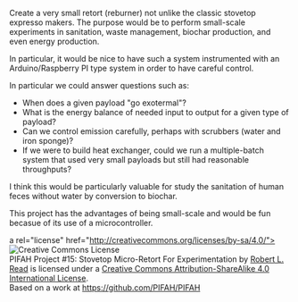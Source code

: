 Create a very small retort (reburner) not unlike the classic stovetop expresso makers.  The purpose would be to
perform small-scale experiments in sanitation, waste management, biochar production, and even energy production.

In particular, it would be nice to have such a system instrumented with an Arduino/Raspberry PI type system in order
to have careful control.

In particular we could answer questions such as:
* When does a given payload "go exotermal"?
* What is the energy balance of needed input to output for a given type of payload?
* Can we control emission carefully, perhaps with scrubbers (water and iron sponge)?
* If we were to build heat exchanger, could we run a multiple-batch system that used very small payloads but still 
had reasonable throughputs?

I think this would be particularly valuable for study the sanitation of human feces without water by conversion to biochar.

This project has the advantages of being small-scale and would be fun becasue of its use of a microcontroller.

a rel="license" href="http://creativecommons.org/licenses/by-sa/4.0/"><img alt="Creative Commons License" style="border-width:0" src="https://i.creativecommons.org/l/by-sa/4.0/88x31.png" /></a><br /><span xmlns:dct="http://purl.org/dc/terms/" href="http://purl.org/dc/dcmitype/Text" property="dct:title" rel="dct:type">PIFAH Project #15: Stovetop Micro-Retort For Experimentation</span> by <a xmlns:cc="http://creativecommons.org/ns#" href="https://github.com/PIFAH/PIFAH" property="cc:attributionName" rel="cc:attributionURL">Robert L. Read</a> is licensed under a <a rel="license" href="http://creativecommons.org/licenses/by-sa/4.0/">Creative Commons Attribution-ShareAlike 4.0 International License</a>.<br />Based on a work at <a xmlns:dct="http://purl.org/dc/terms/" href="https://github.com/PIFAH/PIFAH" rel="dct:source">https://github.com/PIFAH/PIFAH</a>
